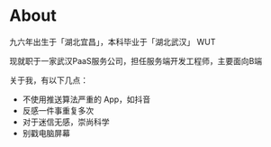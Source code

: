 # About


九六年出生于「湖北宜昌」，本科毕业于「湖北武汉」 WUT

现就职于一家武汉PaaS服务公司，担任服务端开发工程师，主要面向B端

关于我，有以下几点：

- 不使用推送算法严重的 App，如抖音
- 反感一件事重复多次
- 对于迷信无感，崇尚科学
- 别戳电脑屏幕

